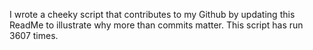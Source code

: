 I wrote a cheeky script that contributes to my Github by updating this ReadMe to illustrate why more than commits matter. This script has run 3607 times.